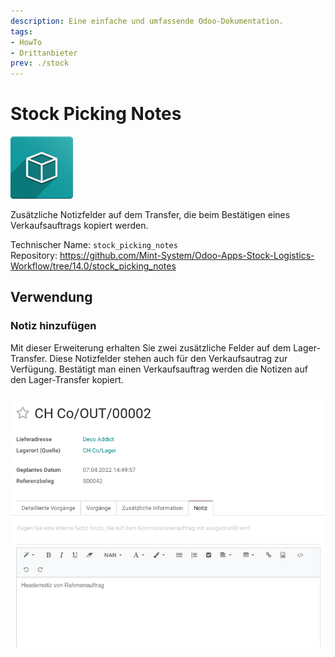 ```yaml
---
description: Eine einfache und umfassende Odoo-Dokumentation.
tags:
- HowTo
- Drittanbieter
prev: ./stock
---
```

# Stock Picking Notes
![icon_oms_box](assets/icon_oms_box.png)

Zusätzliche Notizfelder auf dem Transfer, die beim Bestätigen eines Verkaufsauftrags kopiert werden.

Technischer Name: `stock_picking_notes`\
Repository: <https://github.com/Mint-System/Odoo-Apps-Stock-Logistics-Workflow/tree/14.0/stock_picking_notes>

## Verwendung

### Notiz hinzufügen

Mit dieser Erweiterung erhalten Sie zwei zusätzliche Felder auf dem Lager-Transfer. Diese Notizfelder stehen auch für den Verkaufsautrag zur Verfügung. Bestätigt man einen Verkaufsauftrag werden die Notizen auf den Lager-Transfer kopiert. 

![](assets/Stock%20Picking%20Notes.png)